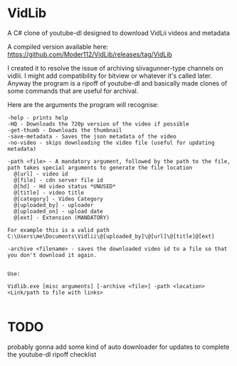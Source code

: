 # VidLib
A C# clone of youtube-dl designed to download VidLii videos and metadata

A compiled version available here:
https://github.com/Moder112/VidLib/releases/tag/VidLib

I created it to resolve the issue of archiving siivagunner-type channels on vidlii.
I might add compatibility for bitview or whatever it's called later.
Anyway the program is a ripoff of youtube-dl and basically made clones of some commands that are useful for archival.

Here are the arguments the program will recognise:
```
-help - prints help
-HQ - Downloads the 720p version of the video if possible
-get-thumb - Downloads the thumbnail
-save-metadata - Saves the json metadata of the video
-no-video - skips downloading the video file (useful for updating metadata)

-path <file> - A mandatory argument, followed by the path to the file, path takes special arguments to generate the file location
  @[url] - video id
  @[file] - cdn server file id
  @[hd] - Hd video status *UNUSED*
  @[title] - video title
  @[category] - Video Category
  @[uploaded_by] - uploader
  @[uploaded_on] - upload date
  @[ext] - Extension (MANDATORY)
  
For example this is a valid path
C:\Users\me\Documents\Vidlii\@[uploaded_by]\@[url]\@[title]@[ext]

-archive <filename> - saves the downloaded video id to a file so that you don't download it again.


Use:

Vidlib.exe [misc arguments] [-archive <file>] -path <location> <Link/path to file with links> 
  
```

TODO
======
probably gonna add some kind of auto downloader for updates to complete the youtube-dl ripoff checklist
